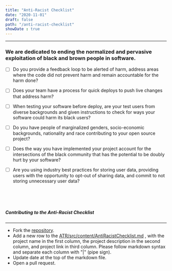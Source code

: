 ```yaml
---
title: "Anti-Racist Checklist"
date: "2020-11-01"
draft: false
path: "/anti-racist-checklist"
showDate : true
---
```

--------------------
### We are dedicated to ending the normalized and pervasive exploitation of black and brown people in software.

- [ ] Do you provide a feedback loop to be alerted of harm, address areas where the code did not prevent harm and remain accountable for the harm done?
- [ ] Does your team have a process for quick deploys to push live changes that address harm?
- [ ] When testing your software before deploy, are your test users from diverse backgrounds and given instructions to check for ways your software could harm its black users?
- [ ] Do you have people of marginalized genders, socio-economic backgrounds, nationality and race contributing to your open source project?
- [ ] Does the way you have implemented your project account for the intersections of the black community that has the potential to be doubly hurt by your software?
- [ ] Are you using industry best practices for storing user data, providing users with the opportunity to opt-out of sharing data, and commit to not storing unnecessary user data?


&nbsp; 

&nbsp; 


##### Contributing to the Anti-Racist Checklist
--------------------

- Fork the [repository](https://github.com/dawnwages/ATR).
- Add a new row to the [ATR/src/content/AntiRacistChecklist.md](https://github.com/dawnwages/ATR/blob/master/src/content/AntiRacistChecklist.md) , with the project name in the first column, the project description in the second column, and project link in third column. Please follow markdown syntax and separate each column with "|" (pipe sign).
- Update date at the top of the markdown file.
- Open a pull request.